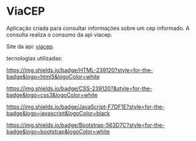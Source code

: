 # ViaCEP

Aplicação criada para consultar informações sobre um cep informado. A consulta realiza o consumo da api viacep.

Site da api: [viacep](https://viacep.com.br/).

tecnologias utilizadas:

https://img.shields.io/badge/HTML-239120?style=for-the-badge&logo=html5&logoColor=white

https://img.shields.io/badge/CSS-239120?&style=for-the-badge&logo=css3&logoColor=white

https://img.shields.io/badge/JavaScript-F7DF1E?style=for-the-badge&logo=javascript&logoColor=black

https://img.shields.io/badge/Bootstrap-563D7C?style=for-the-badge&logo=bootstrap&logoColor=white
 
